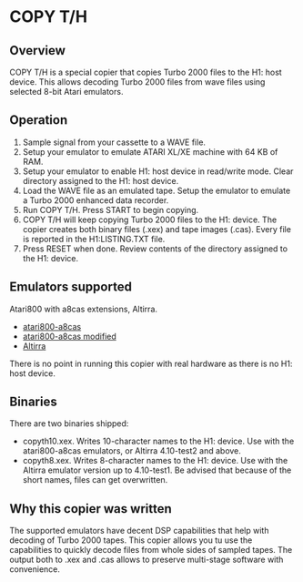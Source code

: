 # COPY T/H

## Overview

COPY T/H is a special copier that copies Turbo 2000 files to the H1: host device. This allows decoding Turbo 2000 files from wave files using selected 8-bit Atari emulators.

## Operation

1. Sample signal from your cassette to a WAVE file.
1. Setup your emulator to emulate ATARI XL/XE machine with 64 KB of RAM.
1. Setup your emulator to enable H1: host device in read/write mode. Clear directory assigned to the H1: host device.
1. Load the WAVE file as an emulated tape. Setup the emulator to emulate a Turbo 2000 enhanced data recorder.
1. Run COPY T/H. Press START to begin copying.
1. COPY T/H will keep copying Turbo 2000 files to the H1: device. The copier creates both binary files (.xex) and tape images (.cas). Every file is reported in the H1:LISTING.TXT file.
1. Press RESET when done. Review contents of the directory assigned to the H1: device.

## Emulators supported

Atari800 with a8cas extensions, Altirra.

- [atari800-a8cas](http://a8cas.sourceforge.net/features.html#patch)
- [atari800-a8cas modified](http://www.arus.net.pl/FUJI/a8cas-util/downloads/modified-atari800-emulator.html)
- [Altirra](https://www.virtualdub.org/altirra.html)

There is no point in running this copier with real hardware as there is no H1: host device.

## Binaries

There are two binaries shipped:

- copyth10.xex. Writes 10-character names to the H1: device. Use with the atari800-a8cas emulators, or Altirra 4.10-test2 and above.
- copyth8.xex. Writes 8-character names to the H1: device. Use with the Altirra emulator version up to 4.10-test1. Be advised that because of the short names, files can get overwritten.


## Why this copier was written

The supported emulators have decent DSP capabilities that help with decoding of Turbo 2000 tapes. This copier allows you tu use the capabilities to quickly decode files from whole sides of sampled tapes. The output both to .xex and .cas allows to preserve multi-stage software with convenience.
